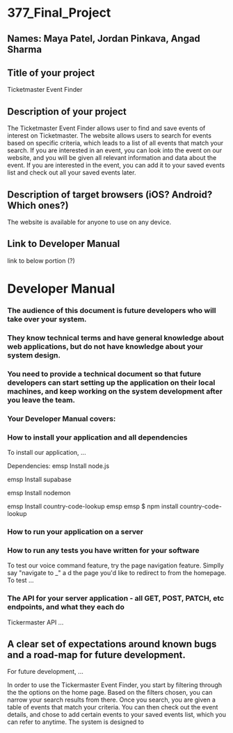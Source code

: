 # 377_Final_Project

## Names: Maya Patel, Jordan Pinkava, Angad Sharma

## Title of your project
Ticketmaster Event Finder
## Description of your project
The Ticketmaster Event Finder allows user to find and save events of interest on Ticketmaster. 
The website allows users to search for events based on specific criteria, which leads to a list of all events that match your search. 
If you are interested in an event, you can look into the event on our website, and you will be given all relevant information and data about the event. 
If you are interested in the event, you can add it to your saved events list and check out all your saved events later. 
## Description of target browsers (iOS? Android? Which ones?)
The website is available for anyone to use on any device.
## Link to Developer Manual
link to below portion (?)


# Developer Manual 
### The audience of this document is future developers who will take over your system.
### They know technical terms and have general knowledge about web applications, but do not have knowledge about your system design.


### You need to provide a technical document so that future developers can start setting up the application on their local machines, and keep working on the system development after you leave the team.


### Your Developer Manual covers:
### How to install your application and all dependencies
To install our application, ...

Dependencies: 
emsp Install node.js


emsp Install supabase


emsp Install nodemon


emsp Install country-code-lookup
emsp emsp $ npm install country-code-lookup
### How to run your application on a server


### How to run any tests you have written for your software
To test our voice command feature, try the page navigation feature. Simplly say "navigate to _" a d the page you'd like to redirect to from the homepage.
To test ...

### The API for your server application - all GET, POST, PATCH, etc endpoints, and what they each do
Tickermaster API ...

## A clear set of expectations around known bugs and a road-map for future development.
For future development, ...


In order to use the Tickermaster Event Finder, you start by filtering through the the options on the home page. Based on the filters chosen, you can narrow your search results from there. Once you search, you are given a table of events that match your criteria. You can then check out the event details, and chose to add certain events to your saved events list, which you can refer to anytime. 
The system is designed to 
